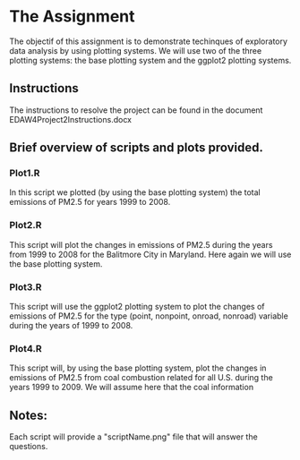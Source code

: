 # The Assignment
The objectif of this assignment is to demonstrate techinques of exploratory data analysis by using plotting systems.
We will use two of the three plotting systems: the base plotting system and the ggplot2 plotting systems.

## Instructions
The instructions to resolve the project can be found in the document EDAW4Project2Instructions.docx

## Brief overview of scripts and plots provided.

### Plot1.R
In this script we plotted (by using the base plotting system) the total emissions of PM2.5 for years 1999 to 2008.

### Plot2.R
This script will plot the changes in emissions of PM2.5 during the years from 1999 to 2008 for the Balitmore City in Maryland.
Here again we will use the base plotting system.

### Plot3.R
This script will use the ggplot2 plotting system to plot the changes of emissions of PM2.5 for the type (point, nonpoint, onroad, nonroad) variable during the years of 1999 to 2008.

### Plot4.R
This script will, by using the base plotting system, plot the changes in emissions of PM2.5 from coal combustion related for all U.S. during the years 1999 to 2009.
We will assume here that the coal information

## Notes:
Each script will provide a "scriptName.png" file that will answer the questions.

